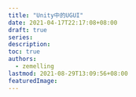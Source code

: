 ```yaml
---
title: "Unity中的UGUI"
date: 2021-04-17T22:17:08+08:00
draft: true
series:
description:
toc: true
authors:
  - zemelling
lastmod: 2021-08-29T13:09:56+08:00
featuredImage:
---
```


